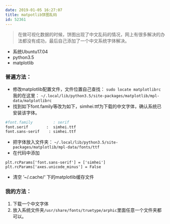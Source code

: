 ```yaml
---
date: 2019-01-05 16:27:07
title: matpotlib饼图乱码
id: 52361
---
```


> 在做可视化数据的时候，饼图出现了中文乱码的情况，网上有很多解决的办法都没有成功，最后自己添加了一个中文系统字体解决。  

-  系统Ubuntu17.04
-  python3.5
-  matplotlib

###  普遍方法：
- 修改matplotlib配置文件，文件位置自己查找：
 `sudo locate matplotlibrc`
     我的在这里：
`~/.local/lib/python3.5/site-packages/matplotlib/mpl-data/matplotlibrc `
- 找到如下font.family等改为如下，simhei.ttf为下载的中文字体，确认系统已安装该字体。
```bash
#font.family         : serif
font.serif        :  simhei.ttf
font.sans-serif    : simhei.ttf
```
-  把字体放入文件夹： 
`~/.local/lib/python3.5/site-packages/matplotlib/mpl-data/fonts/ttf`
-  在代码中添加
```
plt.rcParams['font.sans-serif'] = ['simhei']
plt.rcParams['axes.unicode_minus'] = False
```
- 清空 ’~/.cache/‘ 下的matplotlib缓存文件
###  我的方法：

1.  下载一个中文字体
2.  放入系统文件夹`/usr/share/fonts/truetype/arphic`里面任意一个文件夹都可以。